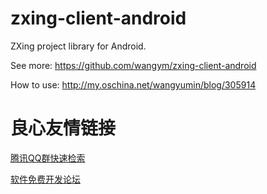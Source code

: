 zxing-client-android
=========

ZXing project library for Android.

See more:
https://github.com/wangym/zxing-client-android

How to use:
http://my.oschina.net/wangyumin/blog/305914


 # 良心友情链接

[腾讯QQ群快速检索](http://u.720life.cn/s/8cf73f7c)

[软件免费开发论坛](http://u.720life.cn/s/bbb01dc0)